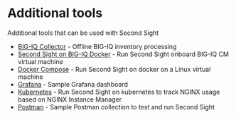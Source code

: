 # Additional tools

Additional tools that can be used with Second Sight

- [BIG-IQ Collector](/contrib/bigiq-collect) - Offline BIG-IQ inventory processing
- [Second Sight on BIG-IQ Docker](/contrib/bigiq-docker) - Run Second Sight onboard BIG-IQ CM virtual machine
- [Docker Compose](/contrib/docker-compose) - Run Second Sight on docker on a Linux virtual machine
- [Grafana](/contrib/grafana) - Sample Grafana dashboard
- [Kubernetes](/contrib/kubernetes) - Run Second Sight on kubernetes to track NGINX usage based on NGINX Instance Manager
- [Postman](/contrib/postman) - Sample Postman collection to test and run Second Sight

